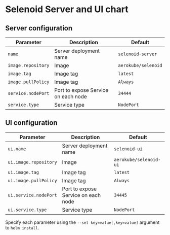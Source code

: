 # Selenoid Server and UI chart

## Server configuration

Parameter | Description | Default
--- | --- | ---
`name` | Server deployment name | `selenoid-server`
`image.repository` | Image | `aerokube/selenoid`
`image.tag` | Image tag | `latest`
`image.pullPolicy` | Image tag | `Always`
`service.nodePort` | Port to expose Service on each node | `34444`
`service.type` | Service type | `NodePort`

## UI configuration

Parameter | Description | Default
--- | --- | ---
`ui.name` | Server deployment name | `selenoid-ui`
`ui.image.repository` | Image | `aerokube/selenoid-ui`
`ui.image.tag` | Image tag | `latest`
`ui.image.pullPolicy` | Image tag | `Always`
`ui.service.nodePort` | Port to expose Service on each node | `34445`
`ui.service.type` | Service type | `NodePort`

Specify each parameter using the `--set key=value[,key=value]` argument to `helm install`.